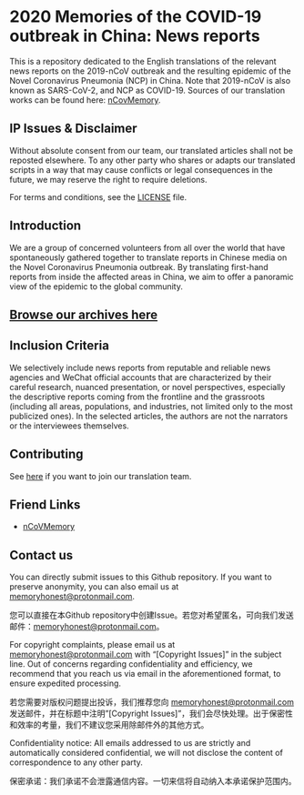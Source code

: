 # 2020 Memories of the COVID-19 outbreak in China: News reports

This is a repository dedicated to the English translations of the relevant news reports  on the 2019-nCoV outbreak and the resulting epidemic of the Novel Coronavirus Pneumonia (NCP) in China. Note that 2019-nCoV is also known as SARS-CoV-2, and NCP as COVID-19.
Sources of our translation works can be found here: [nCovMemory](https://github.com/2019ncovmemory/nCovMemory). 

## IP Issues & Disclaimer 

Without absolute consent from our team, our translated articles shall not be reposted elsewhere. To any other party who shares or adapts our translated scripts in a way that may cause conflicts or legal consequences in the future, we may reserve the right to require deletions.

For terms and conditions, see the [LICENSE](/LICENSE.md) file.

## Introduction

We are a group of concerned volunteers  from all over the world that have spontaneously gathered together to translate reports in Chinese media on the Novel Coronavirus Pneumonia outbreak. By translating first-hand reports from inside the affected areas in China, we aim to offer a panoramic view of the epidemic to the global community.

## [Browse our archives here](/list.md)

## Inclusion Criteria

We selectively include news reports from reputable and reliable news agencies and WeChat official accounts that are characterized by their careful research, nuanced presentation, or novel perspectives, especially the descriptive reports coming from the frontline and the grassroots (including all areas, populations, and industries, not limited only to the most publicized ones). In the selected articles, the authors are not the narrators or the interviewees themselves.

## Contributing

See [here](https://github.com/2019ncovmemory/nCovMemory/issues/86) if you want to join our translation team.

## Friend Links

* [nCoVMemory](https://github.com/2019ncovmemory/nCoVMemory)

## Contact us

You can directly submit issues to this Github repository. If you want to preserve anonymity, you can also email us at memoryhonest@protonmail.com.

您可以直接在本Github repository中创建Issue。若您对希望匿名，可向我们发送邮件：memoryhonest@protonmail.com。

For copyright complaints, please email us at memoryhonest@protonmail.com with  “[Copyright Issues]” in the subject line. Out of concerns regarding confidentiality and efficiency, we recommend that you reach us via email in the aforementioned format, to ensure expedited processing.

若您需要对版权问题提出投诉，我们推荐您向 memoryhonest@protonmail.com 发送邮件，并在标题中注明”[Copyright Issues]”，我们会尽快处理。出于保密性和效率的考量，我们不建议您采用除邮件外的其他方式。

Confidentiality notice: All emails addressed to us are strictly and automatically considered confidential, we will not disclose the content of correspondence to any other party.

保密承诺：我们承诺不会泄露通信内容。一切来信将自动纳入本承诺保护范围内。
